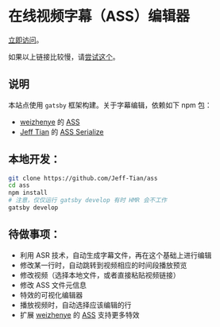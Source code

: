 # 在线视频字幕（ASS）编辑器
[立即访问](https://ass-editor.pa-pa.me)。

如果以上链接比较慢，请[尝试这个](https://jeff-tian.github.io/ass/)。

## 说明

本站点使用 `gatsby` 框架构建。关于字幕编辑，依赖如下 npm 包：

- [weizhenye](https://github.com/weizhenye) 的 [ASS](https://github.com/weizhenye/ASS)
- [Jeff Tian](https://github.com/Jeff-Tian) 的 [ASS Serialize](https://github.com/Jeff-Tian/ass-serialize)

## 本地开发：
```bash
git clone https://github.com/Jeff-Tian/ass
cd ass
npm install
# 注意，仅仅运行 gatsby develop 有时 HMR 会不工作
gatsby develop
```

## 待做事项：

- 利用 ASR 技术，自动生成字幕文件，再在这个基础上进行编辑
- 修改某一行时，自动跳转到视频相应的时间段播放预览
- 修改视频（选择本地文件，或者直接粘贴视频链接）
- 修改 ASS 文件元信息
- 特效的可视化编辑器
- 播放视频时，自动选择应该编辑的行
- 扩展 [weizhenye](https://github.com/weizhenye) 的 [ASS](https://github.com/weizhenye/ASS) 支持更多特效
